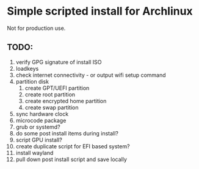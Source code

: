# Simple scripted install for Archlinux

Not for production use.

## TODO:

1. verify GPG signature of install ISO
2. loadkeys
3. check internet connectivity - or output wifi setup command
4. partition disk
    1. create GPT/UEFI partition
    2. create root partition
    3. create encrypted home partition
    4. create swap partition
5. sync hardware clock
6. microcode package
7. grub or systemd?
8. do some post install items during install?
9. script GPU install?
10. create duplicate script for EFI based system?
11. install wayland
12. pull down post install script and save locally